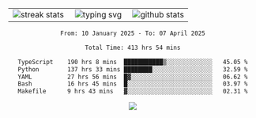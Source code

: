 <div align="center">
  <table style="border: none;" border="0" cellspacing="0" cellpadding="0">
    <tr>
      <td align="center" width="33%">
        <img src="https://github-readme-streak-stats.herokuapp.com/?user=kurtismassey&theme=tokyonight&hide_border=true" alt="streak stats" />
      </td>
      <td align="center" width="33%">
        <img src="https://readme-typing-svg.herokuapp.com/?font=Fira+Code&weight=600&size=15&duration=4000&pause=1000&color=00FF00&center=true&vCenter=true&random=false&width=150&lines=Hey%2C+I%27m+Kurtis!" alt="typing svg" />
      </td>
      <td align="center" width="33%">
        <img src="https://github-readme-stats.vercel.app/api?username=kurtismassey&show_icons=true&theme=tokyonight&hide_title=true" alt="github stats" />
      </td>
    </tr>
  </table>
</div>
<div align="center">

<!--START_SECTION:waka-->

```txt
From: 10 January 2025 - To: 07 April 2025

Total Time: 413 hrs 54 mins

TypeScript    190 hrs 8 mins  ███████████▒░░░░░░░░░░░░░   45.05 %
Python        137 hrs 33 mins ████████░░░░░░░░░░░░░░░░░   32.59 %
YAML          27 hrs 56 mins  █▓░░░░░░░░░░░░░░░░░░░░░░░   06.62 %
Bash          16 hrs 45 mins  █░░░░░░░░░░░░░░░░░░░░░░░░   03.97 %
Makefile      9 hrs 43 mins   ▓░░░░░░░░░░░░░░░░░░░░░░░░   02.31 %
```

<!--END_SECTION:waka-->

  <img src="https://github-readme-activity-graph.vercel.app/graph?username=kurtismassey&theme=tokyo-night&hide_border=true&custom_title=Contribution%20Graph" />

</div>